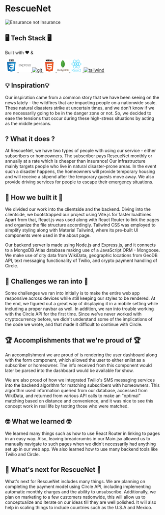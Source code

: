 # RescueNet
![Ensurance not Insurance](https://img.shields.io/badge/just%20the%20message-8A2BE2)

## 🖥️ Tech Stack 🖥️
Built with ❤️ &
<p align="left"> <a href="https://www.w3schools.com/css/" target="_blank" rel="noreferrer"> <img src="https://raw.githubusercontent.com/devicons/devicon/master/icons/css3/css3-original-wordmark.svg" alt="css3" width="40" height="40"/> </a> <a href="https://expressjs.com" target="_blank" rel="noreferrer"> <img src="https://raw.githubusercontent.com/devicons/devicon/master/icons/express/express-original-wordmark.svg" alt="express" width="40" height="40"/> </a> <a href="https://git-scm.com/" target="_blank" rel="noreferrer"> <img src="https://www.vectorlogo.zone/logos/git-scm/git-scm-icon.svg" alt="git" width="40" height="40"/> </a> <a href="https://www.w3.org/html/" target="_blank" rel="noreferrer"> <img src="https://raw.githubusercontent.com/devicons/devicon/master/icons/html5/html5-original-wordmark.svg" alt="html5" width="40" height="40"/> </a> <a href="https://www.mongodb.com/" target="_blank" rel="noreferrer"> <img src="https://raw.githubusercontent.com/devicons/devicon/master/icons/mongodb/mongodb-original-wordmark.svg" alt="mongodb" width="40" height="40"/> </a> <a href="https://reactjs.org/" target="_blank" rel="noreferrer"> <img src="https://raw.githubusercontent.com/devicons/devicon/master/icons/react/react-original-wordmark.svg" alt="react" width="40" height="40"/> </a> <a href="https://tailwindcss.com/" target="_blank" rel="noreferrer"> <img src="https://www.vectorlogo.zone/logos/tailwindcss/tailwindcss-icon.svg" alt="tailwind" width="40" height="40"/> </a> </p>

## 💡 Inspiration💡

Our inspiration came from a common story that we have been seeing on the news lately - the wildfires that are impacting people on a nationwide scale. These natural disasters strike at uncertain times, and we don't know if we are necessarily going to be in the danger zone or not. So, we decided to ease the tensions that occur during these high-stress situations by acting as the middle persons.

## ? What it does ?

At RescueNet, we have two types of people with using our service - either subscribers or homeowners. The subscriber pays RescueNet monthly or annually at a rate which is cheaper than insurance! Our infrastructure mainly targets people who live in natural disaster-prone areas. In the event such a disaster happens, the homeowners will provide temporary housing and will receive a stipend after the temporary  guests move away. We also provide driving services for people to escape their emergency situations.

## 🔧 How we built it 🔧

We divided our work into the clientside and the backend. Diving into the clientside, we bootstrapped our project using Vite.js for faster loadtimes. Apart from that, React.js was used along with React Router to link the pages and organize the file structure accordingly. Tailwind CSS was employed to simplify styling along with Material Tailwind, where its pre-built UI components were used in the about page.

Our backend server is made using Node.js and Express.js, and it connects to a MongoDB Atlas database making use of a JavaScript ORM - Mongoose. We make use of city data from WikiData, geographic locations from GeoDB API, text messaging functionality of Twilio, and crypto payment handling of Circle.  

## 🤔 Challenges we ran into 🤔

Some challenges we ran into initially is to make the entire web app responsive across devices while still keeping our styles to be rendered. At the end, we figured out a great way of displaying it in a mobile setting while including a proper navbar as well. In addition, we ran into trouble working with the Circle API for the first time. Since we've never worked with cryptocurrency before, we didn't understand some of the implications of the code we wrote, and that made it difficult to continue with Circle.

## 🏆 Accomplishments that we're proud of 🏆

An accomplishment we are proud of is rendering the user dashboard along with the form component, which allowed the user to either enlist as a subscriber or homeowner. The info received from this component would later be parsed into the dashboard would be available for show.

We are also proud of how we integrated Twilio's SMS messaging services into the backend algorithm for matching subscribers with homeowners. This algorithm used information queried from our database, accessed from WikiData, and returned from various API calls to make an "optimal" matching based on distance and convenience, and it was nice to see this concept work in real life by texting those who were matched.


## 🤓 What we learned 🤓

We learned many things such as how to use React Router in linking to pages in an easy way. Also, leaving breadcrumbs in our Main.jsx allowed us to manually navigate to such pages when we didn't necessarily had anything set up in our web app. We also learned how to use many backend tools like Twilio and Circle. 

## 👀 What's next for RescueNet 👀

What's next for RescueNet includes many things. We are planning on completing the payment model using Circle API, including implementing automatic monthly charges and the ability to unsubscribe. Additionally, we plan on marketing to a few customers nationwide, this will allow us to conceptualize and iterate on our ideas till they are well polished. It will also help in scaling things to include countries such as the U.S.A and Mexico.
